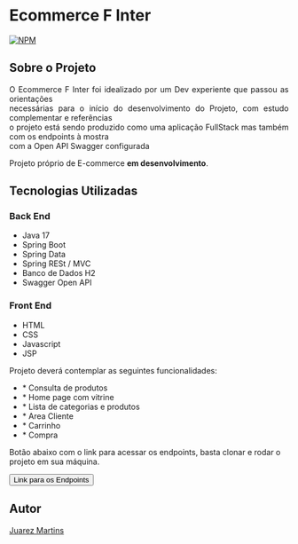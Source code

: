 <html>
<h1>Ecommerce F Inter</h1>

<a href="https://github.com/jucatupinamba/e-commerce/blob/master/Licença">
<img src="https://camo.githubusercontent.com/a581cd1e13be14972f2eca7065fa686ab5718b9c233570190f92be36ed39664e/68747470733a2f2f696d672e736869656c64732e696f2f6e706d2f6c2f7265616374" alt="NPM" data-canonical-src="https://img.shields.io/npm/l/react" style="max-width: 100%;">
</a>

<h2>Sobre o Projeto</h2>

<p style= "text-align : justify;">O Ecommerce F Inter foi idealizado por um Dev experiente que passou as orientações <br>
necessárias para o início do desenvolvimento do Projeto, com estudo complementar e referências<br>
o projeto está sendo produzido como uma aplicação FullStack mas também com os endpoints à mostra <br>
com a Open API Swagger configurada</p>


<p>Projeto próprio de E-commerce <strong>em desenvolvimento</strong>.</p>
<h2><strong>Tecnologias Utilizadas</strong></h2>

<h3><strong>Back End</strong></h3>
<ul>
    <li>Java 17</li>
    <li>Spring Boot</li>
    <li> Spring Data</li>
    <li>Spring RESt / MVC</li>
    <li>Banco de Dados H2</li>
    <li>Swagger Open API</li>
</ul>

<h3><strong>Front End</strong></h3>
<ul>
    <li>HTML</li>
    <li>CSS</li>
    <li>Javascript</li>
    <li>JSP</li>
</ul>


<p>Projeto deverá contemplar as seguintes funcionalidades:</p>

<ul>
    <li>* Consulta de produtos</li>
    <li>* Home page com vitrine</li>
    <li>* Lista de categorias e produtos</li>
    <li>* Area Cliente</li>
    <li>* Carrinho</li>
    <li>* Compra</li>
</ul>  
   
   <p>Botão abaixo com o link para acessar os endpoints, basta clonar e rodar o projeto em sua máquina.</p>
    
    
<a href='http://localhost:8080/swagger-ui/index.html#/'><button>Link para os Endpoints</button></a>

<h2><strong>Autor</strong></h2>

<a href="https://www.linkedin.com/in/juarez-martins-de-oliveira-junior/">Juarez Martins</a>

</html>
